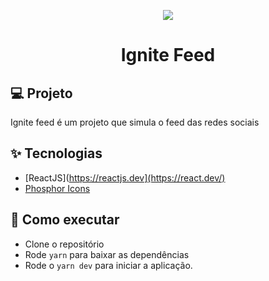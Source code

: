 <p align="center" >
<img src="src/assets/ignite-logo.svg">
</p>

<h1 align="center">
  Ignite Feed
</h1>

## 💻 Projeto

Ignite feed é um projeto que simula o feed das redes sociais

## ✨ Tecnologias

- [ReactJS](https://reactjs.dev](https://react.dev/)
- [Phosphor Icons](https://phosphoricons.com/)

## 🚀 Como executar

- Clone o repositório
- Rode `yarn` para baixar as dependências
- Rode o `yarn dev` para iniciar a aplicação.
